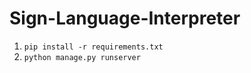 # Sign-Language-Interpreter  
1. `pip install -r requirements.txt`  
2. `python manage.py runserver`  
